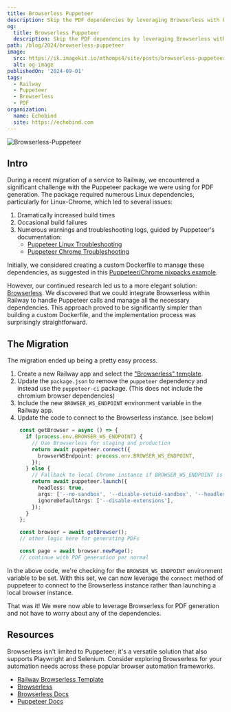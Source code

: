 ```yaml
---
title: Browserless Puppeteer
description: Skip the PDF dependencies by leveraging Browserless with Puppeteer.
og:
  title: Browserless Puppeteer
  description: Skip the PDF dependencies by leveraging Browserless with Puppeteer.
path: /blog/2024/browserless-puppeteer
image:
  src: https://ik.imagekit.io/mthomps4/site/posts/browserless-puppeteer/featured.png
  alt: og-image
publishedOn: '2024-09-01'
tags:
  - Railway
  - Puppeteer
  - Browserless
  - PDF
organization:
  name: Echobind
  site: https://echobind.com
---
```


<img src="https://ik.imagekit.io/mthomps4/site/posts/browserless-puppeteer/featured.png" alt="Browserless-Puppeteer" class="featured-image">

## Intro

During a recent migration of a service to Railway, we encountered a significant challenge with the Puppeteer package we were using for PDF generation. The package required numerous Linux dependencies, particularly for Linux-Chrome, which led to several issues:

1. Dramatically increased build times
2. Occasional build failures
3. Numerous warnings and troubleshooting logs, guided by Puppeteer's documentation:
   - [Puppeteer Linux Troubleshooting](https://pptr.dev/troubleshooting#chrome-doesnt-launch-on-linux)
   - [Puppeteer Chrome Troubleshooting](https://pptr.dev/troubleshooting#could-not-find-expected-browser-locally)

Initially, we considered creating a custom Dockerfile to manage these dependencies, as suggested in this [Puppeteer/Chrome nixpacks example](https://github.com/ryannono/Puppeteer-Railway-Buildpack/blob/main/nixpacks.toml).

However, our continued research led us to a more elegant solution: [Browserless](https://www.browserless.io/). We discovered that we could integrate Browserless within Railway to handle Puppeteer calls and manage all the necessary dependencies. This approach proved to be significantly simpler than building a custom Dockerfile, and the implementation process was surprisingly straightforward.

## The Migration

The migration ended up being a pretty easy process.

1. Create a new Railway app and select the ["Browserless" template](https://railway.app/template/0jqemX).
2. Update the `package.json` to remove the `puppeteer` dependency and instead use the `puppeteer-ci` package. (This does not include the chromium browser dependencies)
3. Include the new `BROWSER_WS_ENDPOINT` environment variable in the Railway app.
4. Update the code to connect to the Browserless instance. (see below)

```ts
    const getBrowser = async () => {
      if (process.env.BROWSER_WS_ENDPOINT) {
        // Use Browserless for staging and production
        return await puppeteer.connect({
          browserWSEndpoint: process.env.BROWSER_WS_ENDPOINT,
        });
      } else {
        // Fallback to local Chrome instance if BROWSER_WS_ENDPOINT is not set for local development
        return await puppeteer.launch({
          headless: true,
          args: ['--no-sandbox', '--disable-setuid-sandbox', '--headless=new'],
          ignoreDefaultArgs: ['--disable-extensions'],
        });
      }
    };

    const browser = await getBrowser();
    // other logic here for generating PDFs

    const page = await browser.newPage();
    // continue with PDF generation per normal
```

In the above code, we're checking for the `BROWSER_WS_ENDPOINT` environment variable to be set. With this set, we can now leverage the `connect` method of puppeteer to connect to the Browserless instance rather than launching a local browser instance.

That was it! We were now able to leverage Browserless for PDF generation and not have to worry about any of the dependencies.

## Resources

Browserless isn't limited to Puppeteer; it's a versatile solution that also supports Playwright and Selenium. Consider exploring Browserless for your automation needs across these popular browser automation frameworks.

- [Railway Browserless Template](https://railway.app/template/browserless)
- [Browserless](https://github.com/railwayapp-templates/browserless)
- [Browserless Docs](https://docs.browserless.io/#using-puppeteer)
- [Puppeteer Docs](https://pptr.dev/)
